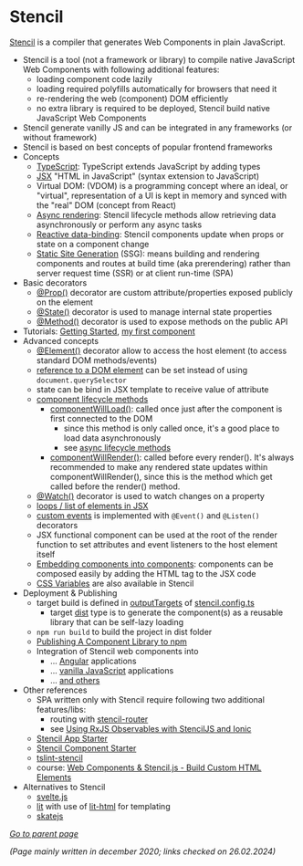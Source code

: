 # Stencil

[Stencil](https://stenciljs.com/docs/introduction) is a compiler that generates Web Components
in plain JavaScript.

* Stencil is a tool (not a framework or library) to compile native JavaScript Web Components with 
  following additional features:
  * loading component code lazily
  * loading required polyfills automatically for browsers that need it
  * re-rendering the web (component) DOM efficiently
  * no extra library is required to be deployed, Stencil build native JavaScript Web Components
* Stencil generate vanilly JS and can be integrated in any frameworks (or without framework)
* Stencil is based on best concepts of popular frontend frameworks
* Concepts
  * [TypeScript](https://www.typescriptlang.org/): 
    TypeScript extends JavaScript by adding types
  * [JSX](https://stenciljs.com/docs/templating-jsx#using-jsx) 
    "HTML in JavaScript" (syntax extension to JavaScript)
  * Virtual DOM: (VDOM) is a programming concept where an ideal, or "virtual", representation of a 
    UI is kept in memory and synced with the "real" DOM (concept from React)
  * [Async rendering](https://stenciljs.com/docs/component-lifecycle#async-lifecycle-methods): 
    Stencil lifecycle methods allow retrieving data asynchronously or perform any async tasks
  * [Reactive data-binding](https://stenciljs.com/docs/reactive-data): Stencil components update 
    when props or state on a component change
  * [Static Site Generation](https://stenciljs.com/docs/static-site-generation) (SSG): means 
    building and rendering components and routes at build time (aka prerendering) rather than server 
    request time (SSR) or at client run-time (SPA)
* Basic decorators
  * [@Prop()](https://stenciljs.com/docs/properties) decorator are custom attribute/properties 
    exposed publicly on the element
  * [@State()](https://stenciljs.com/docs/state) decorator is used to manage internal state 
    properties
  * [@Method()](https://stenciljs.com/docs/methods) decorator is used to expose methods on the 
    public API
* Tutorials: [Getting Started](https://stenciljs.com/docs/getting-started), 
  [my first component](https://stenciljs.com/docs/getting-started#my-first-component)
* Advanced concepts
  * [@Element()](https://stenciljs.com/docs/host-element#element-decorator) decorator allow to access the host 
    element (to access standard DOM methods/events)
  * [reference to a DOM element](https://stenciljs.com/docs/templating-jsx#getting-a-reference-to-a-dom-element) 
    can be set instead of using `document.querySelector`
  * state can be bind in JSX template to receive value of attribute
  * [component lifecycle methods](https://stenciljs.com/docs/component-lifecycle)
    * [componentWillLoad()](https://stenciljs.com/docs/component-lifecycle#componentwillload): 
      called once just after the component is first connected to the DOM
      * since this method is only called once, it's a good place to load data asynchronously
      * see [async lifecycle methods](https://stenciljs.com/docs/component-lifecycle#async-lifecycle-methods)
    * [componentWillRender()](https://stenciljs.com/docs/component-lifecycle#componentwillrender): 
      called before every render(). It's always recommended to make any rendered state updates 
      within componentWillRender(), since this is the method which get called before the render() 
      method.
  * [@Watch()](https://stenciljs.com/docs/reactive-data#the-watch-decorator-watch) decorator is used to watch 
    changes on a property
  * [loops / list of elements in JSX](https://stenciljs.com/docs/templating-jsx#dealing-with-children)
  * [custom events](https://stenciljs.com/docs/events) is implemented with `@Event()` and 
    `@Listen()` decorators
  * [<Host>](https://stenciljs.com/docs/host-element#host) JSX functional component can be used at 
    the root of the render function to set attributes and event listeners to the host element itself
  * [Embedding components into components](https://stenciljs.com/docs/component#embedding-or-nesting-components): 
    components can be composed easily by adding the HTML tag to the JSX code
  * [CSS Variables](https://stenciljs.com/docs/styling#css-custom-properties) are also available 
    in Stencil
* Deployment & Publishing
  * target build is defined in [outputTargets](https://stenciljs.com/docs/output-targets) of 
    [stencil.config.ts](https://stenciljs.com/docs/config) 
    * target [dist](https://stenciljs.com/docs/distribution) type is to generate the component(s) 
      as a reusable library that can be self-lazy loading
  * `npm run build` to build the project in dist folder
  * [Publishing A Component Library to npm](https://stenciljs.com/docs/publishing)
  * Integration of Stencil web components into
    * ... [Angular](https://stenciljs.com/docs/angular) applications
    * ... [vanilla JavaScript](https://stenciljs.com/docs/javascript) applications
    * ... [and others](https://stenciljs.com/docs/overview)
* Other references
  * SPA written only with Stencil require following two additional features/libs:
    * routing with [stencil-router](https://github.com/ionic-team/stencil-router)
    * see [Using RxJS Observables with StencilJS and Ionic](https://www.joshmorony.com/using-observables-with-stencil-js-and-ionic/) 
  * [Stencil App Starter](https://github.com/stencil-community/stencil-app-starter)
  * [Stencil Component Starter](https://github.com/ionic-team/stencil-component-starter)
  * [tslint-stencil](https://www.npmjs.com/package/tslint-stencil)
  * course: [Web Components & Stencil.js - Build Custom HTML Elements](https://www.udemy.com/course/web-components-stenciljs-build-custom-html-elements/)
* Alternatives to Stencil
  * [svelte.js](https://svelte.dev/)
  * [lit](https://github.com/lit/lit) with use of 
    [lit-html](https://lit.dev/docs/v1/lit-html/introduction/) for templating
  * [skatejs](https://github.com/skatejs/skatejs)

[*Go to parent page*](README.md)

*(Page mainly written in december 2020; links checked on 26.02.2024)*
